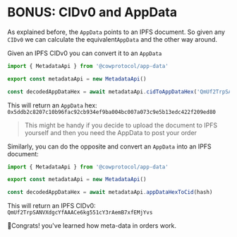 # BONUS: CIDv0 and AppData

As explained before, the `AppData` points to an IPFS document. So given any `CIDv0` we can calculate the equivalent`AppData` and the other way around.

Given an IPFS CIDv0 you can convert it to an `AppData`

```typescript
import { MetadataApi } from '@cowprotocol/app-data'

export const metadataApi = new MetadataApi()

const decodedAppDataHex = await metadataApi.cidToAppDataHex('QmUf2TrpSANVXdgcYfAAACe6kg551cY3rAemB7xfEMjYvs')
```

This will return an `AppData` hex: `0x5ddb2c8207c10b96fac92cb934ef9ba004bc007a073c9e5b13edc422f209ed80`

> This might be handy if you decide to upload the document to IPFS yourself and then you need the AppData to post your order

Similarly, you can do the opposite and convert an `AppData` into an IPFS document:

```typescript
import { MetadataApi } from '@cowprotocol/app-data'

export const metadataApi = new MetadataApi()

const decodedAppDataHex = await metadataApi.appDataHexToCid(hash)
```

This will return an IPFS CIDv0: `QmUf2TrpSANVXdgcYfAAACe6kg551cY3rAemB7xfEMjYvs`

🎉Congrats! you've learned how meta-data in orders work.
